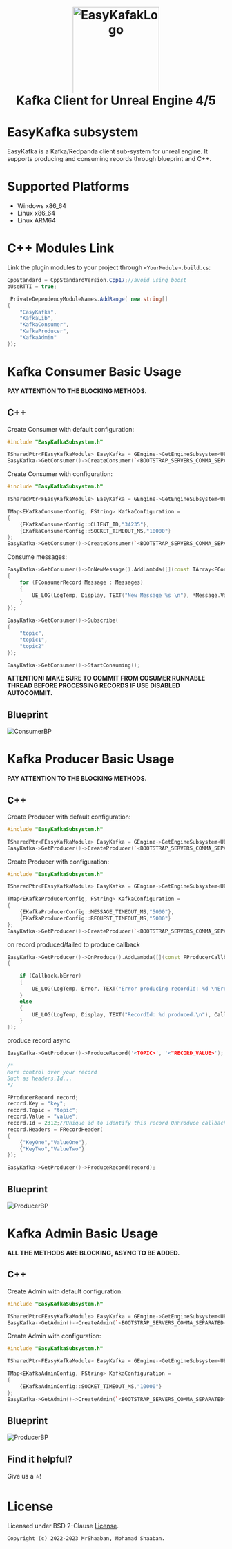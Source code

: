 <h1 align="center">
  <br>
  <a href="https://discord.com/invite/MtGpAdM">
    <img src="Resources/Icon128.png" alt="EasyKafakLogo" width="200">
  </a>
  <br>
  Kafka Client for Unreal Engine 4/5
  <br>
</h1>

# EasyKafka subsystem

EasyKafka is a Kafka/Redpanda client sub-system for unreal engine. It supports producing and consuming records through blueprint and C++.

# Supported Platforms

 - Windows x86_64
 - Linux x86_64
 - Linux ARM64

# C++ Modules Link

Link the plugin modules to your project through `<YourModule>.build.cs`:

```cs
CppStandard = CppStandardVersion.Cpp17;//avoid using boost
bUseRTTI = true;

 PrivateDependencyModuleNames.AddRange( new string[]
{
    "EasyKafka",
    "KafkaLib",
    "KafkaConsumer",
    "KafkaProducer",
    "KafkaAdmin"
});
```

# Kafka Consumer Basic Usage

**PAY ATTENTION TO THE BLOCKING METHODS.**
## C++

Create Consumer with default configuration:

```cpp
#include "EasyKafkaSubsystem.h"

TSharedPtr<FEasyKafkaModule> EasyKafka = GEngine->GetEngineSubsystem<UEasyKafkaSubsystem>()->GetEasyKafka();
EasyKafka->GetConsumer()->CreateConsumer(`<BOOTSTRAP_SERVERS_COMMA_SEPARATED>`, `<USERNAME>`, `<TOKEN/PASSWORD>`, (int)EKafkaLogLevel::ERR);
```

Create Consumer with configuration:

```cpp
#include "EasyKafkaSubsystem.h"

TSharedPtr<FEasyKafkaModule> EasyKafka = GEngine->GetEngineSubsystem<UEasyKafkaSubsystem>()->GetEasyKafka();

TMap<EKafkaConsumerConfig, FString> KafkaConfiguration =
{
	{EKafkaConsumerConfig::CLIENT_ID,"34235"},
	{EKafkaConsumerConfig::SOCKET_TIMEOUT_MS,"10000"}
};
EasyKafka->GetConsumer()->CreateConsumer(`<BOOTSTRAP_SERVERS_COMMA_SEPARATED>`, `<USERNAME>`, `<TOKEN/PASSWORD>`, KafkaConfiguration, (int)EKafkaLogLevel::ERR);
```

Consume messages:

```cpp
EasyKafka->GetConsumer()->OnNewMessage().AddLambda([](const TArray<FConsumerRecord>& Messages)
{
	for (FConsumerRecord Message : Messages)
	{
		UE_LOG(LogTemp, Display, TEXT("New Message %s \n"), *Message.Value);//process messages
	}
});

EasyKafka->GetConsumer()->Subscribe(
{
	"topic",
	"topic1",
	"topic2"
});

EasyKafka->GetConsumer()->StartConsuming();
```
**ATTENTION: MAKE SURE TO COMMIT FROM COSUMER RUNNABLE THREAD BEFORE PROCESSING RECORDS IF USE DISABLED AUTOCOMMIT.**

## Blueprint

<img src="Images/ConsumerBP.png" alt="ConsumerBP">

# Kafka Producer Basic Usage

**PAY ATTENTION TO THE BLOCKING METHODS.**
## C++

Create Producer with default configuration:

```cpp
#include "EasyKafkaSubsystem.h"

TSharedPtr<FEasyKafkaModule> EasyKafka = GEngine->GetEngineSubsystem<UEasyKafkaSubsystem>()->GetEasyKafka();
EasyKafka->GetProducer()->CreateProducer(`<BOOTSTRAP_SERVERS_COMMA_SEPARATED>`, `<USERNAME>`, `<TOKEN/PASSWORD>`, (int)EKafkaLogLevel::ERR);
```

Create Producer with configuration:

```cpp
#include "EasyKafkaSubsystem.h"

TSharedPtr<FEasyKafkaModule> EasyKafka = GEngine->GetEngineSubsystem<UEasyKafkaSubsystem>()->GetEasyKafka();

TMap<EKafkaProducerConfig, FString> KafkaConfiguration =
{
	{EKafkaProducerConfig::MESSAGE_TIMEOUT_MS,"5000"},
	{EKafkaProducerConfig::REQUEST_TIMEOUT_MS,"5000"}
};
EasyKafka->GetProducer()->CreateProducer(`<BOOTSTRAP_SERVERS_COMMA_SEPARATED>`, `<USERNAME>`, `<TOKEN/PASSWORD>`, KafkaConfiguration, (int)EKafkaLogLevel::ERR);
```

on record produced/failed to produce callback

```cpp
EasyKafka->GetProducer()->OnProduce().AddLambda([](const FProducerCallback& Callback)
{

	if (Callback.bError)
	{
		UE_LOG(LogTemp, Error, TEXT("Error producing recordId: %d \nError Message: %s\n"), Callback.RecordMetadata.RecordId, *Callback.ErrorMessage);
	}
	else
	{
		UE_LOG(LogTemp, Display, TEXT("RecordId: %d produced.\n"), Callback.RecordMetadata.RecordId);
	}
});
```
produce record async

```cpp
EasyKafka->GetProducer()->ProduceRecord('<TOPIC>', '<"RECORD_VALUE>');

/*
More control over your record
Such as headers,Id...
*/

FProducerRecord record;
record.Key = "key";
record.Topic = "topic";
record.Value = "value";
record.Id = 2312;//Unique id to identify this record OnProduce callback;
record.Headers = FRecordHeader(
{ 
	{"KeyOne","ValueOne"},
	{"KeyTwo","ValueTwo"}
});

EasyKafka->GetProducer()->ProduceRecord(record);
```
## Blueprint

<img src="Images/ProducerBP.png" alt="ProducerBP">

# Kafka Admin Basic Usage

**ALL THE METHODS ARE BLOCKING, ASYNC TO BE ADDED.**
## C++
Create Admin with default configuration:

```cpp
#include "EasyKafkaSubsystem.h"

TSharedPtr<FEasyKafkaModule> EasyKafka = GEngine->GetEngineSubsystem<UEasyKafkaSubsystem>()->GetEasyKafka();
EasyKafka->GetAdmin()->CreateAdmin(`<BOOTSTRAP_SERVERS_COMMA_SEPARATED>`, `<USERNAME>`, `<TOKEN/PASSWORD>`, (int)EKafkaLogLevel::ERR);
```
Create Admin with configuration:

```cpp
#include "EasyKafkaSubsystem.h"

TSharedPtr<FEasyKafkaModule> EasyKafka = GEngine->GetEngineSubsystem<UEasyKafkaSubsystem>()->GetEasyKafka();

TMap<EKafkaAdminConfig, FString> KafkaConfiguration =
{
	{EKafkaAdminConfig::SOCKET_TIMEOUT_MS,"10000"}
};
EasyKafka->GetAdmin()->CreateAdmin(`<BOOTSTRAP_SERVERS_COMMA_SEPARATED>`, `<USERNAME>`, `<TOKEN/PASSWORD>`, KafkaConfiguration, (int)EKafkaLogLevel::ERR);
```
## Blueprint

<img src="Images/AdminBP.png" alt="ProducerBP">

## Find it helpful?

Give us a ⭐️!

# License

Licensed under BSD 2-Clause [License](LICENSE.txt).

```
Copyright (c) 2022-2023 MrShaaban, Mohamad Shaaban.
```
